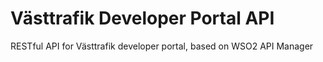 # Västtrafik Developer Portal API

RESTful API for Västtrafik developer portal, based on WSO2 API Manager

